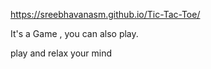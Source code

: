 https://sreebhavanasm.github.io/Tic-Tac-Toe/

It's a Game , you can also play.

play and relax your mind
